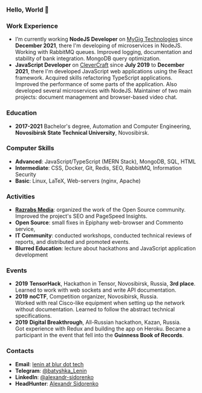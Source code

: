 ### Hello, World 👋

### Work Experience

- I’m currently working **NodeJS Developer** on [MyGig Technologies](https://mygig.ru/) since **December 2021**, there I'm developing of microservices in NodeJS. Working with RabbitMQ queues. Improved logging, documentation and stability of bank integration. MongoDB query optimization.
- **JavaScript Developer** on [CleverCraft](https://www.clevercraft.net) since **July 2019** to **December 2021**, there I'm developed JavaScript web applications using the React framework. Acquired skills refactoring TypeScript applications. Improved the performance of some parts of the application. Also developed several microservices with NodeJS. Maintainer of two main projects: document management and browser-based video chat.

### Education

- **2017-2021** Bachelor's degree, Automation and Computer Engineering, **Novosibirsk State Technical University**, Novosibirsk.

### Computer Skills

- **Advanced**: JavaScript/TypeScript (MERN Stack), MongoDB, SQL, HTML
- **Intermediate**: CSS, Docker, Git, Redis, SEO, RabbitMQ, Information Security
- **Basic**: Linux, LaTeX, Web-servers (nginx, Apache)

### Activities

- **[Razrabs Media](https://github.com/razrabs-media/journal)**: organized the work of the Open Source community. Improved the project's SEO and PageSpeed Insights.
- **Open Source**: small fixes in Epiphany web-browser and Commento service,
- **IT Community**: сonducted workshops, conducted technical reviews of reports, and distributed and promoted events.
- **Blurred Education**: lecture about hackathons and JavaScript application development

### Events

- **2019** **TensorHack**, Hackathon in Tensor, Novosibirsk, Russia, **3rd place**.  
Learned to work with web sockets and write API documentation.
- **2019** **noCTF**, Competition organizer, Novosibirsk, Russia.  
Worked with real Cisco-like equipment when setting up the network without documentation. Learned to follow the abstract technical specifications.
- **2019** **Digital Breakthrough**, All-Russian hackathon, Kazan, Russia.  
Got experience with Redux and building the app on Heroku. Became a participant in the event that fell into the **Guinness Book of Records**.

### Contacts

- **Email**: [lenin at blur dot tech](emailto:lenin@blur.tech)
- **Telegram**: [@batyshka_Lenin](https://t.me/batyshka_Lenin)
- **LinkedIn**: [@alexandr-sidorenko](https://www.linkedin.com/in/alexandr-sidorenko/)
- **HeadHunter**: [Alexandr Sidorenko](https://hh.ru/resume/6700a5c7ff0594c2ba0039ed1f425a6c4a7771)
